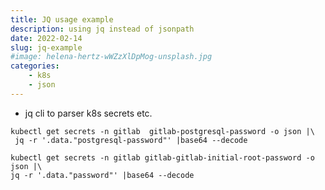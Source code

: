 ```yaml
---
title: JQ usage example
description: using jq instead of jsonpath
date: 2022-02-14
slug: jq-example
#image: helena-hertz-wWZzXlDpMog-unsplash.jpg
categories:
    - k8s
    - json
---
```


- jq cli to parser k8s secrets etc.
```shell!
kubectl get secrets -n gitlab  gitlab-postgresql-password -o json |\
 jq -r '.data."postgresql-password"' |base64 --decode   

kubectl get secrets -n gitlab gitlab-gitlab-initial-root-password -o json |\
jq -r '.data."password"' |base64 --decode    

```